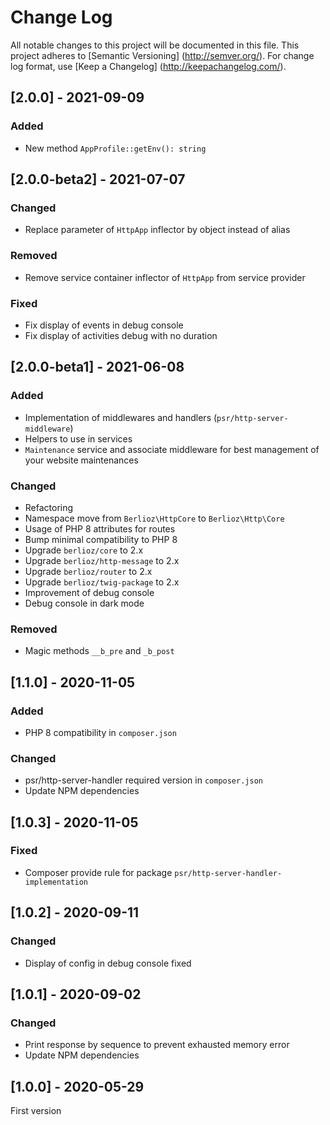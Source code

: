 # Change Log

All notable changes to this project will be documented in this file. This project adheres
to [Semantic Versioning] (http://semver.org/). For change log format,
use [Keep a Changelog] (http://keepachangelog.com/).

## [2.0.0] - 2021-09-09

### Added

- New method `AppProfile::getEnv(): string`

## [2.0.0-beta2] - 2021-07-07

### Changed

- Replace parameter of `HttpApp` inflector by object instead of alias

### Removed

- Remove service container inflector of `HttpApp` from service provider

### Fixed

- Fix display of events in debug console
- Fix display of activities debug with no duration

## [2.0.0-beta1] - 2021-06-08

### Added

- Implementation of middlewares and handlers (`psr/http-server-middleware`)
- Helpers to use in services
- `Maintenance` service and associate middleware for best management of your website maintenances

### Changed

- Refactoring
- Namespace move from `Berlioz\HttpCore` to `Berlioz\Http\Core`
- Usage of PHP 8 attributes for routes
- Bump minimal compatibility to PHP 8
- Upgrade `berlioz/core` to 2.x
- Upgrade `berlioz/http-message` to 2.x
- Upgrade `berlioz/router` to 2.x
- Upgrade `berlioz/twig-package` to 2.x
- Improvement of debug console
- Debug console in dark mode

### Removed

- Magic methods `__b_pre` and `_b_post`

## [1.1.0] - 2020-11-05

### Added

- PHP 8 compatibility in `composer.json`

### Changed

- psr/http-server-handler required version in `composer.json`
- Update NPM dependencies

## [1.0.3] - 2020-11-05

### Fixed

- Composer provide rule for package `psr/http-server-handler-implementation`

## [1.0.2] - 2020-09-11

### Changed

- Display of config in debug console fixed

## [1.0.1] - 2020-09-02

### Changed

- Print response by sequence to prevent exhausted memory error
- Update NPM dependencies

## [1.0.0] - 2020-05-29

First version